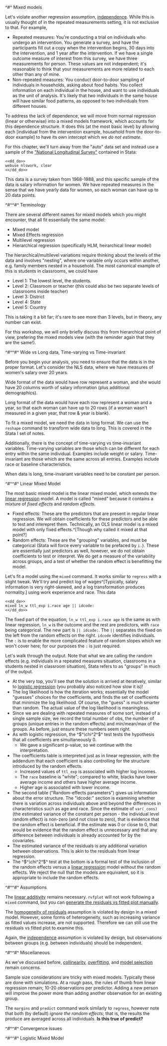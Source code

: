 ^#^ Mixed models

Let's violate another regression assumption, [independence](#independence). While this is usually thought of in the repeated measurements setting, it
is not exclusive to that. For example,

- Repeated measures: You're conducting a trial on individuals who undergo an intervention. You generate a survey, and have the participants fill out a
  copy when the intervention begins, 30 days into the intervention, and 1 year after the intervention. If we have a single outcome measure of interest
  from this survey, we have three measurements for person. These values are not independent; it's reasonable to think that your measurements are more
  related to each other than any of mine.
- Non-repeated measures: You conduct door-to-door sampling of individuals in households, asking about food habits. You collect information on each
  individual in the house, and want to use individuals as the unit of analysis. It's likely that two individuals in the same house will have similar
  food patterns, as opposed to two individuals from different houses.

To address the lack of dependence, we will move from normal regression (linear or otherwise) into a mixed models framework, which accounts for this
dependence structure. It does this (at the most basic level) by allowing each [individual from the intervention example, household from the
door-to-door example] to have its own intercept which we *do not estimate*.

For this chapter, we'll turn away from the "auto" data set and instead use a sample of
the ["National Longitudinal Survey"](https://en.wikipedia.org/wiki/National_Longitudinal_Surveys) contained in Stata:

~~~~
<<dd_do>>
webuse nlswork, clear
<</dd_do>>
~~~~

This data is a survey taken from 1968-1988, and this specific sample of the data is salary information for women. We have repeated measures in the
sense that we have yearly data for women, so each woman can have up to 20 data points.

^#^^#^ Terminology

There are several different names for mixed models which you might encounter, that all fit essentially the same model:

- Mixed model
- Mixed Effects regression
- Multilevel regression
- Hierarchical regression (specifically HLM, heirarchical linear model)

The hierarchical/multilevel variations require thinking about the levels of the data and involves "nesting", where one variable only occurs within
another, e.g. family members nested in a household. The most canonical example of this is students in classrooms, we could have

- Level 1: The lowest level, the students.
- Level 2: Classroom or teacher (this could also be two separate levels of classrooms inside teacher)
- Level 3: District
- Level 4: State
- Level 5: Country

This is taking it a bit far; it's rare to see more than 3 levels, but in theory, any number can exist.

For this workshop, we will only briefly discuss this from hierarchical point of view, prefering the mixed models view (with the reminder again that
they are the same!).

^#^^#^ Wide vs Long data, Time-varying vs Time-invariant

Before you begin your analysis, you need to ensure that the data is in the proper format. Let's consider the NLS data, where we have measures of
women's salary over 20 years.

Wide format of the data would have row represent a woman, and she would have 20 columns worth of salary information (plus additional demographics).

Long format of the data would have each row represent a woman and a year, so that each woman can have up to 20 rows (if a woman wasn't measured in a
given year, that row & year is blank).

To fit a mixed model, we need the data in long format. We can use the `reshape` command to transform wide data to long. This is covered in the Stata I
set of notes.

Additionally, there is the concept of time-varying vs time-invariant variables. Time-varying variables are those which can be different for each entry
within the same individual. Examples include weight or salary. Time-invariant are those which are the same across all entries. Examples include race
or baseline characteristics.

When data is long, time-invariant variables need to be constant per person.

^#^^#^ Linear Mixed Model

The most basic mixed model is the linear mixed model, which extends the [linear regression](#linear-regression) model. A model is called "mixed"
because it contains a mixture of *fixed effects* and *random effects*.

- Fixed effects: These are the predictors that are present in regular linear regression. We will obtain coefficients for these predictors and be able
  to test and interepret them. Technically, an OLS linear model is a mixed model with only fixed effects.^[Though why called it mixed at that point?]
- Random effects: These are the "grouping" variables, and must be categorical (Stata will force every variable to be prefaced by `i.`). These are
  essentially just predictors as well, however, we do not obtain coefficients to test or interpret. We do get a measure of the variability across
  groups, and a test of whether the random effect is benefitting the model.

Let's fit a model using the `mixed` command. It works similar to `regress` with a slight tweak. We'll try and predict log of wages^[Typically, salary
information is very right-skewed, and a log transformation produces normality.] using work experience and race. This data

~~~~
<<dd_do>>
mixed ln_w ttl_exp i.race age || idcode:
<</dd_do>>
~~~~

The fixed part of the equation, `ln_w ttl_exp i.race age` is the same as with linear regression, `ln_w` is the outcome and the rest are predictors,
with `race` being categorical. The new part is `|| idcode:`. The `||` separates the fixed on the left from the random effects on the right. `idcode`
identifies individuals. The `:` is to enable the more complicated feature of random slopes which we won't cover here; for our purposes the `:` is just
required.

Let's walk through the output. Note that what we are calling the random effects (e.g. individuals in a repeated measures situation, classrooms in a
students nested in classroom situation), Stata refers to as "groups" in much of the output.

- At the very top, you'll see that the solution is arrived at iteratively, similar to [logistic regression](#fitting-the-logistic-model) (you probably
  also noticed how slow it is)!
- The log likelihood is how the iteration works; essentially the model "guesses" choices for the coefficients, and finds the set of coefficeints that
  minimize the log likelihood. Of course, the "guess" is much smarter than random. The actual value of the log likelihood is meaningless.
- Since we are dealing with repeated measures of some sort, instead of a single sample size, we record the total number of obs, the number of groups
  (unique entries in the random effects) and min/mean/max of the groups. As before, just ensure these numbers seem right.
- As with logistic regression, the ^$^\chi^2^$^ test tests the hypothesis that all coefficients are simultaneously 0.
    - We gave a significant p-value, so we continue with the interpretation.
- The coefficients table is interpreted just as in linear regression, with the addendum that each coefficient is also controlling for the structure
  introduced by the random effects.
    - Increased values of `ttl_exp` is associated with higher log incomes.
    - The `race` baseline is "white"; compared to white, blacks have lower average income and others have higher average income.
    - Higher age is associated with lower income.
- The second table ("Random-effects parameters") gives us information about the error structure. The "idcode:" section is examining whether there is
  variation across individuals above and beyond the differences in characteristics such as age and race. Since the estimate of `var(_cons)` (the
  estimated variance of the constant per person - the individual level random effect) is non-zero (and not close to zero), that is evidence that the
  random effect is beneficial. If the estimate was 0 or close to 0, that would be evidence that the random effect is unnecessary and that any
  difference between individuals is already accounted for by the covariates.
- The estimated variance of the residuals is any additional variation between observations. This is akin to the residuals from linear regression.
- The ^$^\chi^2^$^ test at the bottom is a formal test of the inclusion of the random effects versus a [linear
  regression](regression.html#linear-regression) model without the random effects. We reject the null that the models are equivalent, so it is
  appropriate to include the random effects.

^#^^#^ Assumptions

The [linear additivity](regression.html#relationship-is-linear-and-additive) remains necessary. `rvfplot` will not work following a `mixed` command, but you can [generate the residuals vs fitted plot manually](regression.html#obtaining-predicted-values-and-residuals).

The [homogeneity of residuals](regression.html#errors-are-homogeneous) assumption is violated by design in a mixed model. However, some forms of heterogeneity, such as increasing variance as fitted values increase, are not supported. Therefore we can still use the residuals vs fitted plot to examine this.

Again, the [independence](regression.html#independence) assumption is violated by design, but observations between groups (e.g. between individuals) should be independent.

^#^^#^ Miscellaneous

As we've discussed before, [collinearity](regression.html#multicollinearity), [overfitting](regression.html#overfitting), and [model selection](regression.html#model-selection-is-bad) remain concerns.

Sample size considerations are tricky with mixed models. Typically these are done with simulations. At a rough pass, the rules of thumb from linear regression remain; 10-20 observations per predictor. Adding a new person will improve the power more than adding another observation for an existing group.

The `margins` and `predict` command work similarly to `regress`, however note that both (by default) *ignore the random effects*; that is, the results the produce are averaged across all individuals. **Is this true of predict?**

^#^^#^ Convergence issues

^#^^#^ Logistic Mixed Model
